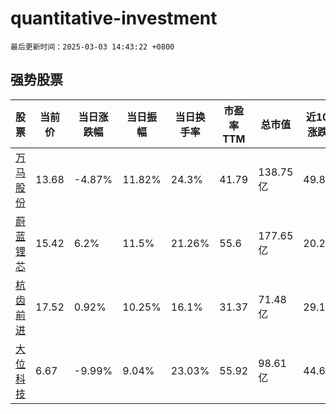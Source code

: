 # quantitative-investment

`最后更新时间：2025-03-03 14:43:22 +0800`

## 强势股票

|股票|当前价|当日涨跌幅|当日振幅|当日换手率|市盈率TTM|总市值|近10日涨跌幅|
|----|----|----|----|----|----|----|----|
|[万马股份](https://xueqiu.com/S/SZ002276)|13.68|-4.87%|11.82%|24.3%|41.79|138.75亿|49.84%|
|[蔚蓝锂芯](https://xueqiu.com/S/SZ002245)|15.42|6.2%|11.5%|21.26%|55.6|177.65亿|20.28%|
|[杭齿前进](https://xueqiu.com/S/SH601177)|17.52|0.92%|10.25%|16.1%|31.37|71.48亿|29.11%|
|[大位科技](https://xueqiu.com/S/SH600589)|6.67|-9.99%|9.04%|23.03%|55.92|98.61亿|44.69%|
